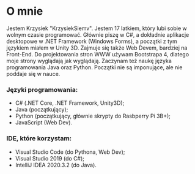 # O mnie
Jestem Krzysiek "KrzysiekSiemv". Jestem 17 latkiem, który lubi sobie w wolnym czasie programować. Głównie piszę w C#, a dokładnie aplikacje desktopowe w .NET Framework (Windows Forms), a początki z tym językiem miałem w Unity 3D. Zajmuje się także Web Devem, bardziej na Front-End. Do projektowania stron WWW używam Bootstrapa 4, dlatego moje strony wyglądają jak wyglądają. Zaczynam też naukę języka programowania Java oraz Python. Początki nie są imponujące, ale nie poddaje się w nauce.
<br>
### Języki programowania: 
* C# (.NET Core, .NET Framework, Unity3D); 
* Java (początkujący); 
* Python (początkujący, głównie skrypty do Rasbperry Pi 3B+); 
* JavaScript (Web Dev).

### IDE, które korzystam: 
* Visual Studio Code (do Pythona, Web Dev);
* Visual Studio 2019 (do C#);
* IntelliJ IDEA 2020.3.2 (do Java).
